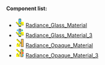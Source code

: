 #### Component list:
* ![IMAGE](../../images/icons/Radiance_Glass_Material.png) [Radiance_Glass_Material](../components/Radiance_Glass_Material.md)
* ![IMAGE](../../images/icons/Radiance_Glass_Material_3.png) [Radiance_Glass_Material_3](../components/Radiance_Glass_Material_3.md)
* ![IMAGE](../../images/icons/Radiance_Opaque_Material.png) [Radiance_Opaque_Material](../components/Radiance_Opaque_Material.md)
* ![IMAGE](../../images/icons/Radiance_Opaque_Material_3.png) [Radiance_Opaque_Material_3](../components/Radiance_Opaque_Material_3.md)